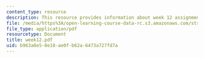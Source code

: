```yaml
---
content_type: resource
description: This resource provides information about week 12 assignments.
file: /media/https%3A/open-learning-course-data-rc.s3.amazonaws.com/sts-005-disease-and-society-in-america-fall-2005/b963a0e50e18ae0fb62a6473a727fd7a_week12.pdf
file_type: application/pdf
resourcetype: Document
title: week12.pdf
uid: b963a0e5-0e18-ae0f-b62a-6473a727fd7a
---
```

